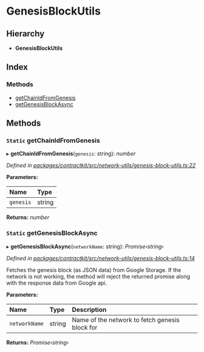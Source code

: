 # GenesisBlockUtils

## Hierarchy

* **GenesisBlockUtils**

## Index

### Methods

* [getChainIdFromGenesis](../classes/_network_utils_genesis_block_utils_.genesisblockutils.md#static-getchainidfromgenesis)
* [getGenesisBlockAsync](../classes/_network_utils_genesis_block_utils_.genesisblockutils.md#static-getgenesisblockasync)

## Methods

### `Static` getChainIdFromGenesis

▸ **getChainIdFromGenesis**\(`genesis`: string\): _number_

_Defined in_ [_packages/contractkit/src/network-utils/genesis-block-utils.ts:22_](https://github.com/celo-org/celo-monorepo/blob/master/packages/contractkit/src/network-utils/genesis-block-utils.ts#L22)

**Parameters:**

| Name | Type |
| :--- | :--- |
| `genesis` | string |

**Returns:** _number_

### `Static` getGenesisBlockAsync

▸ **getGenesisBlockAsync**\(`networkName`: string\): _Promise‹string›_

_Defined in_ [_packages/contractkit/src/network-utils/genesis-block-utils.ts:14_](https://github.com/celo-org/celo-monorepo/blob/master/packages/contractkit/src/network-utils/genesis-block-utils.ts#L14)

Fetches the genesis block \(as JSON data\) from Google Storage. If the network is not working, the method will reject the returned promise along with the response data from Google api.

**Parameters:**

| Name | Type | Description |
| :--- | :--- | :--- |
| `networkName` | string | Name of the network to fetch genesis block for |

**Returns:** _Promise‹string›_

